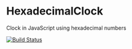 # HexadecimalClock
Clock in JavaScript using hexadecimal numbers

[![Build Status](https://travis-ci.org/prikkeldraad/HexadecimalClock.svg?branch=master)](https://travis-ci.org/prikkeldraad/HexadecimalClock)
